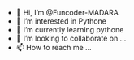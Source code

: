 - 👋 Hi, I’m @Funcoder-MADARA
- 👀 I’m interested in Pythone
- 🌱 I’m currently learning pythone
- 💞️ I’m looking to collaborate on ...
- 📫 How to reach me ...

<!---
Funcoder-MADARA/Funcoder-MADARA is a ✨ special ✨ repository because its `README.md` (this file) appears on your GitHub profile.
You can click the Preview link to take a look at your changes.
--->
